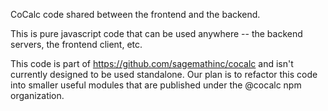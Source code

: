 CoCalc code shared between the frontend and the backend.

This is pure javascript code that can be used anywhere -- the backend servers, the frontend client, etc.

This code is part of https://github.com/sagemathinc/cocalc and isn't currently designed to be used standalone. Our plan is to refactor this code into smaller useful modules that are published under the @cocalc npm organization.

